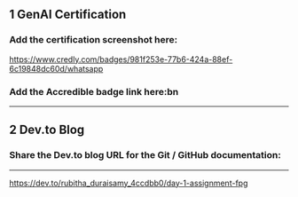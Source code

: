## 1 GenAI Certification
### Add the certification screenshot here:
https://www.credly.com/badges/981f253e-77b6-424a-88ef-6c19848dc60d/whatsapp
### Add the Accredible badge link here:bn
-----

## 2 Dev.to Blog
### Share the Dev.to blog URL for the Git / GitHub documentation:
-----
https://dev.to/rubitha_duraisamy_4ccdbb0/day-1-assignment-fpg
